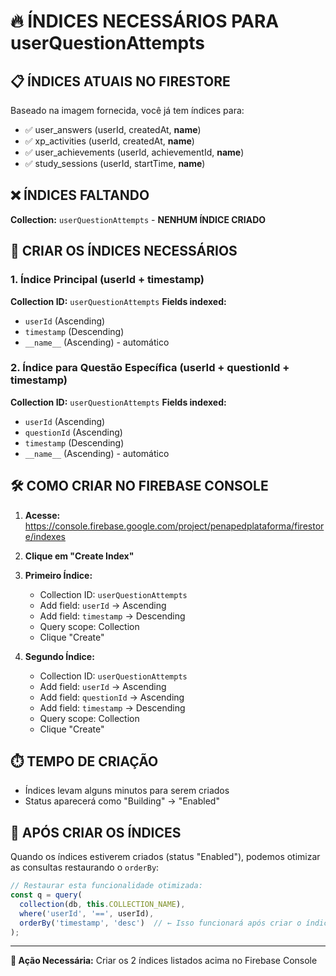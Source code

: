 # 🔥 ÍNDICES NECESSÁRIOS PARA userQuestionAttempts

## 📋 ÍNDICES ATUAIS NO FIRESTORE
Baseado na imagem fornecida, você já tem índices para:
- ✅ user_answers (userId, createdAt, __name__)
- ✅ xp_activities (userId, createdAt, __name__)
- ✅ user_achievements (userId, achievementId, __name__)
- ✅ study_sessions (userId, startTime, __name__)

## ❌ ÍNDICES FALTANDO
**Collection:** `userQuestionAttempts` - **NENHUM ÍNDICE CRIADO**

## 🚀 CRIAR OS ÍNDICES NECESSÁRIOS

### 1. Índice Principal (userId + timestamp)
**Collection ID:** `userQuestionAttempts`
**Fields indexed:**
- `userId` (Ascending)
- `timestamp` (Descending)
- `__name__` (Ascending) - automático

### 2. Índice para Questão Específica (userId + questionId + timestamp)  
**Collection ID:** `userQuestionAttempts`
**Fields indexed:**
- `userId` (Ascending)
- `questionId` (Ascending)
- `timestamp` (Descending)
- `__name__` (Ascending) - automático

## 🛠️ COMO CRIAR NO FIREBASE CONSOLE

1. **Acesse:** https://console.firebase.google.com/project/penapedplataforma/firestore/indexes

2. **Clique em "Create Index"**

3. **Primeiro Índice:**
   - Collection ID: `userQuestionAttempts`
   - Add field: `userId` → Ascending
   - Add field: `timestamp` → Descending
   - Query scope: Collection
   - Clique "Create"

4. **Segundo Índice:**
   - Collection ID: `userQuestionAttempts`
   - Add field: `userId` → Ascending
   - Add field: `questionId` → Ascending  
   - Add field: `timestamp` → Descending
   - Query scope: Collection
   - Clique "Create"

## ⏱️ TEMPO DE CRIAÇÃO
- Índices levam alguns minutos para serem criados
- Status aparecerá como "Building" → "Enabled"

## 🔄 APÓS CRIAR OS ÍNDICES

Quando os índices estiverem criados (status "Enabled"), podemos otimizar as consultas restaurando o `orderBy`:

```typescript
// Restaurar esta funcionalidade otimizada:
const q = query(
  collection(db, this.COLLECTION_NAME),
  where('userId', '==', userId),
  orderBy('timestamp', 'desc')  // ← Isso funcionará após criar o índice
);
```

---

**🎯 Ação Necessária:** Criar os 2 índices listados acima no Firebase Console